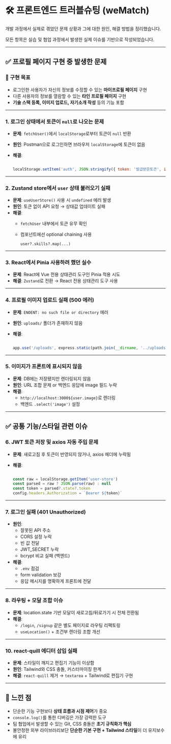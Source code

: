 # 🛠 프론트엔드 트러블슈팅 (weMatch)

개발 과정에서 실제로 겪었던 문제 상황과 그에 대한 원인, 해결 방법을 정리했습니다.

모든 항목은 실습 및 협업 과정에서 발생한 실제 이슈를 기반으로 작성되었습니다.

---

## ✅ 프로필 페이지 구현 중 발생한 문제

### 🎯 구현 목표

- 로그인한 사용자가 자신의 정보를 수정할 수 있는 **마이프로필 페이지** 구현
- 다른 사용자의 정보를 열람할 수 있는 **타인 프로필 페이지** 구현
- **기술 스택 등록, 이미지 업로드, 자기소개 작성** 등의 기능 포함

---

### 1. 로그인 상태에서 토큰이 `null`로 나오는 문제

- **문제**: `fetchUser()`에서 `localStorage`로부터 토큰이 `null` 반환
- **원인**: Postman으로 로그인하면 브라우저 `localStorage`에 토큰이 없음
- **해결**:
    
    ```jsx
    
    localStorage.setItem('auth', JSON.stringify({ token: '발급받은토큰', isAuthenticated: true }))
    
    ```
    

---

### 2. Zustand store에서 `user` 상태 불러오기 실패

- **문제**: `useUserStore()` 사용 시 `undefined` 에러 발생
- **원인**: 토큰 없이 API 요청 → 상태값 업데이트 실패
- **해결**:
    - `fetchUser` 내부에서 토큰 유무 확인
    - 컴포넌트에선 optional chaining 사용
        
        `user?.skills?.map(...)`
        

---

### 3. React에서 Pinia 사용하려 했던 실수

- **문제**: React에 Vue 전용 상태관리 도구인 Pinia 적용 시도
- **해결**: `Zustand`로 전환 → React 전용 상태관리 도구 사용

---

### 4. 프로필 이미지 업로드 실패 (500 에러)

- **문제**: `ENOENT: no such file or directory` 에러
- **원인**: `uploads/` 폴더가 존재하지 않음
- **해결**:
    
    ```jsx
    
    app.use('/uploads', express.static(path.join(__dirname, '../uploads')))
    
    ```
    

---

### 5. 이미지가 프론트에 표시되지 않음

- **문제**: DB에는 저장됐지만 렌더링되지 않음
- **원인**: URL 조합 문제 or 백엔드 응답에 image 필드 누락
- **해결**:
    - `http://localhost:3000${user.image}`로 렌더링
    - 백엔드 `.select('image')` 설정

---

## ✅ 공통 기능/스타일 관련 이슈

### 6. JWT 토큰 저장 및 axios 자동 주입 문제

- **문제**: 새로고침 후 토큰이 반영되지 않거나, axios 헤더에 누락됨
- **해결**:
    
    ```jsx
    
    const raw = localStorage.getItem('user-store')
    const parsed = raw ? JSON.parse(raw) : null
    const token = parsed?.state?.token
    config.headers.Authorization = `Bearer ${token}`
    
    ```
    

---

### 7. 로그인 실패 (401 Unauthorized)

- **원인**:
    - 잘못된 API 주소
    - CORS 설정 누락
    - 빈 값 전달
    - JWT_SECRET 누락
    - bcrypt 비교 실패 (백엔드)
- **해결**:
    - `.env` 점검
    - form validation 보강
    - 응답 메시지를 명확하게 프론트에 전달

---

### 8. 라우팅 + 모달 조합 이슈

- **문제**: location.state 기반 모달이 새로고침/뒤로가기 시 전체 전환됨
- **해결**:
    - `/login`, `/signup` 같은 별도 페이지로 라우팅 리팩토링
    - `useLocation()` + 조건부 렌더링 조합 개선

---

### 10. react-quill 에디터 삽입 실패

- **문제**: 스타일이 깨지고 편집기 기능이 이상함
- **원인**: Tailwind와 CSS 충돌, 커스터마이징 한계
- **해결**: `react-quill` 제거 → `textarea` + Tailwind로 편집기 구현

---

## 💬 느낀 점

- 단순한 기능 구현보다 **상태 흐름과 시점 제어**가 중요
- `console.log()`를 통한 디버깅은 가장 강력한 도구
- 팀 협업에서 발생할 수 있는 Git, CSS 충돌은 **초기 규칙화가 핵심**
- 불안정한 외부 라이브러리보단 **단순한 기본 구현 + Tailwind 스타일**이 더 유지보수에 유리